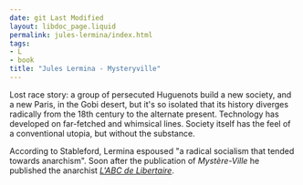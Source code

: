 ```yaml
---
date: git Last Modified
layout: libdoc_page.liquid
permalink: jules-lermina/index.html
tags:
- L
- book
title: "Jules Lermina - Mysteryville"
---
```


Lost race story: a group of persecuted Huguenots build a new society, and a new Paris, in the Gobi desert, but it's so isolated that its history diverges radically from the 18th century to the alternate present. Technology has developed on far-fetched and whimsical lines. Society itself has the feel of a conventional utopia, but without the substance.

According to Stableford, Lermina espoused "a radical socialism that tended towards anarchism". Soon after the publication of _Mystère-Ville_ he published the anarchist _<a href="https://www.gutenberg.org/cache/epub/20490/pg20490-images.html">L'ABC 
de Libertaire_</a>.